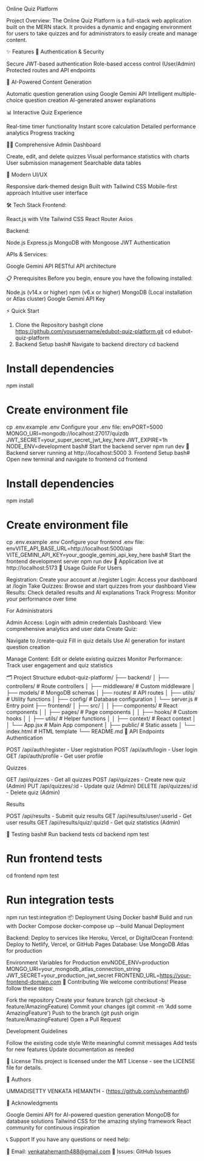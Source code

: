 Online Quiz Platform

Project Overview:
The Online Quiz Platform is a full-stack web application built on the MERN stack. It provides a dynamic and engaging environment for users to take quizzes and for administrators to easily create and manage content.

✨ Features
🔐 Authentication & Security

Secure JWT-based authentication
Role-based access control (User/Admin)
Protected routes and API endpoints

🤖 AI-Powered Content Generation

Automatic question generation using Google Gemini API
Intelligent multiple-choice question creation
AI-generated answer explanations

📊 Interactive Quiz Experience

Real-time timer functionality
Instant score calculation
Detailed performance analytics
Progress tracking

👨‍💼 Comprehensive Admin Dashboard

Create, edit, and delete quizzes
Visual performance statistics with charts
User submission management
Searchable data tables

📱 Modern UI/UX

Responsive dark-themed design
Built with Tailwind CSS
Mobile-first approach
Intuitive user interface

🛠️ Tech Stack
Frontend:

React.js with Vite
Tailwind CSS
React Router
Axios

Backend:

Node.js
Express.js
MongoDB with Mongoose
JWT Authentication

APIs & Services:

Google Gemini API
RESTful API architecture

📋 Prerequisites
Before you begin, ensure you have the following installed:

Node.js (v14.x or higher)
npm (v6.x or higher)
MongoDB (Local installation or Atlas cluster)
Google Gemini API Key

⚡ Quick Start
1. Clone the Repository
bashgit clone https://github.com/yourusername/edubot-quiz-platform.git
cd edubot-quiz-platform
2. Backend Setup
bash# Navigate to backend directory
cd backend

# Install dependencies
npm install

# Create environment file
cp .env.example .env
Configure your .env file:
envPORT=5000
MONGO_URI=mongodb://localhost:27017/quizdb
JWT_SECRET=your_super_secret_jwt_key_here
JWT_EXPIRE=1h
NODE_ENV=development
bash# Start the backend server
npm run dev
🚀 Backend server running at http://localhost:5000
3. Frontend Setup
bash# Open new terminal and navigate to frontend
cd frontend

# Install dependencies
npm install

# Create environment file
cp .env.example .env
Configure your frontend .env file:
envVITE_API_BASE_URL=http://localhost:5000/api
VITE_GEMINI_API_KEY=your_google_gemini_api_key_here
bash# Start the frontend development server
npm run dev
🎉 Application live at http://localhost:5173
📖 Usage Guide
For Users

Registration: Create your account at /register
Login: Access your dashboard at /login
Take Quizzes: Browse and start quizzes from your dashboard
View Results: Check detailed results and AI explanations
Track Progress: Monitor your performance over time

For Administrators

Admin Access: Login with admin credentials
Dashboard: View comprehensive analytics and user data
Create Quiz:

Navigate to /create-quiz
Fill in quiz details
Use AI generation for instant question creation


Manage Content: Edit or delete existing quizzes
Monitor Performance: Track user engagement and quiz statistics

🗂️ Project Structure
edubot-quiz-platform/
├── backend/
│   ├── controllers/          # Route controllers
│   ├── middleware/          # Custom middleware
│   ├── models/              # MongoDB schemas
│   ├── routes/              # API routes
│   ├── utils/               # Utility functions
│   ├── config/              # Database configuration
│   └── server.js            # Entry point
├── frontend/
│   ├── src/
│   │   ├── components/      # React components
│   │   ├── pages/           # Page components
│   │   ├── hooks/           # Custom hooks
│   │   ├── utils/           # Helper functions
│   │   ├── context/         # React context
│   │   └── App.jsx          # Main App component
│   ├── public/              # Static assets
│   └── index.html           # HTML template
└── README.md
🔧 API Endpoints
Authentication

POST /api/auth/register - User registration
POST /api/auth/login - User login
GET /api/auth/profile - Get user profile

Quizzes

GET /api/quizzes - Get all quizzes
POST /api/quizzes - Create new quiz (Admin)
PUT /api/quizzes/:id - Update quiz (Admin)
DELETE /api/quizzes/:id - Delete quiz (Admin)

Results

POST /api/results - Submit quiz results
GET /api/results/user/:userId - Get user results
GET /api/results/quiz/:quizId - Get quiz statistics (Admin)

🧪 Testing
bash# Run backend tests
cd backend
npm test

# Run frontend tests
cd frontend
npm test

# Run integration tests
npm run test:integration
📦 Deployment
Using Docker
bash# Build and run with Docker Compose
docker-compose up --build
Manual Deployment

Backend: Deploy to services like Heroku, Vercel, or DigitalOcean
Frontend: Deploy to Netlify, Vercel, or GitHub Pages
Database: Use MongoDB Atlas for production

Environment Variables for Production
envNODE_ENV=production
MONGO_URI=your_mongodb_atlas_connection_string
JWT_SECRET=your_production_jwt_secret
FRONTEND_URL=https://your-frontend-domain.com
🤝 Contributing
We welcome contributions! Please follow these steps:

Fork the repository
Create your feature branch (git checkout -b feature/AmazingFeature)
Commit your changes (git commit -m 'Add some AmazingFeature')
Push to the branch (git push origin feature/AmazingFeature)
Open a Pull Request

Development Guidelines

Follow the existing code style
Write meaningful commit messages
Add tests for new features
Update documentation as needed

📄 License
This project is licensed under the MIT License - see the LICENSE file for details.

👥 Authors

UMMADISETTY VENKATA HEMANTH  - (https://github.com/uvhemanth6)

🙏 Acknowledgments

Google Gemini API for AI-powered question generation
MongoDB for database solutions
Tailwind CSS for the amazing styling framework
React community for continuous inspiration

📞 Support
If you have any questions or need help:

📧 Email: venkatahemanth488@gmail.com
🐛 Issues: GitHub Issues